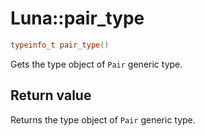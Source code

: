 # Luna::pair_type

```c++
typeinfo_t pair_type()
```

Gets the type object of `Pair` generic type. 



## Return value
Returns the type object of `Pair` generic type. 

